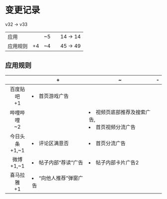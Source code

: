 # 变更记录

v32 -> v33

||||||
|-|:-:|:-:|:-:|:-:|
|应用||~5||14 -> 14|
|应用规则|+4|~4||45 -> 49|

## 应用规则

||+|~|-|
|:-:|-|-|-|
|百度贴吧<br>+1|<li>首页游戏广告|||
|哔哩哔哩<br>~2||<li>视频页底部推荐及搜索广告,<li>首页视频分流广告||
|今日头条<br>+1,~1|<li>评论区满意否|<li>首页分流广告||
|微博<br>+1,~1|<li>帖子内部“荐读”广告|<li>帖子内部卡片广告2||
|喜马拉雅<br>+1|<li>“向他人推荐”弹窗广告|||
